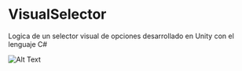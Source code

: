 # VisualSelector
Logica de un selector visual de opciones desarrollado en Unity con el lenguaje C#


![Alt Text](https://firebasestorage.googleapis.com/v0/b/game-stats-testing.appspot.com/o/VSelector.gif?alt=media&token=cb62fc3a-9ca1-44d8-8535-2edcfc9718ad)
